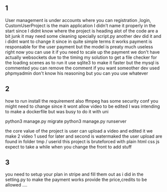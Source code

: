 ## 1
User management is under accounts where you can registration ,login,
CustomUserProject is the main application I didn't name it properly in the start since I didnt know where the project is heading
alot of the code are a bit junk it may need some cleaning specially script.py another dev did it and i didnt want to change it since in quite simple terms it works
payment is responsable for the user payment but the model is preaty much useless right now you can use it if you need to scale up the payment
we don't have actually websockets due to the timing my solution to get a file checker for the loading scenes
as to run it use sqlite3 to make it faster but the mysql is commented you can remove the comment if you want someother dev used phpmyadmin don't know his reasoning but you can you use whatever
## 2
how to run install the requirement also ffmpeg has some security conf you might need to change since it wont allow video to be edited
I was intending to make a dockerfile but was busy to do it with uni

python3 manage.py migrate
python3 manage.py runserver


the core value of the project is user can upload a video and edited it we make 2 video 1 used for later and second is watermaked 
the user upload are found in folder tmp / userid
this project is bruteforced with plain html css js expect to take a while when you change the front to add stuff
## 3
you need to setup your plan in stripe and fill them out as i did in the setting.py to make the payment works
provide the price,credits to be allowed ....